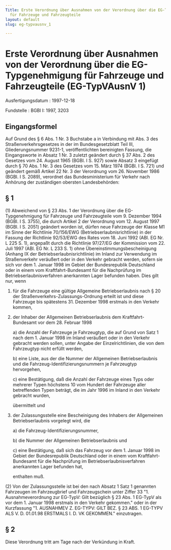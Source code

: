 ```yaml
---
Title: Erste Verordnung über Ausnahmen von der Verordnung über die EG-Typgenehmigung
  für Fahrzeuge und Fahrzeugteile
layout: default
slug: eg-typvausnv_1

---
```


# Erste Verordnung über Ausnahmen von der Verordnung über die EG-Typgenehmigung für Fahrzeuge und Fahrzeugteile (EG-TypVAusnV 1)

Ausfertigungsdatum
:   1997-12-18

Fundstelle
:   BGBl I: 1997, 3203



## Eingangsformel

Auf Grund des § 6 Abs. 1 Nr. 3 Buchstabe a in Verbindung mit Abs. 3
des Straßenverkehrsgesetzes in der im Bundesgesetzblatt Teil III,
Gliederungsnummer 9231-1, veröffentlichten bereinigten Fassung, die
Eingangsworte in Absatz 1 Nr. 3 zuletzt geändert durch § 37 Abs. 2 des
Gesetzes vom 24. August 1965 (BGBl. I S. 927) sowie Absatz 3 eingefügt
durch § 70 Abs. 1 Nr. 3 des Gesetzes vom 15. März 1974 (BGBl. I S.
721) und geändert gemäß Artikel 22 Nr. 3 der Verordnung vom 26.
November 1986 (BGBl. I S. 2089), verordnet das Bundesministerium für
Verkehr nach Anhörung der zuständigen obersten Landesbehörden:


## § 1

(1) Abweichend von § 23 Abs. 1 der Verordnung über die EG-
Typgenehmigung für Fahrzeuge und Fahrzeugteile vom 9. Dezember 1994
(BGBl. I S. 3755), die durch Artikel 2 der Verordnung vom 12. August
1997 (BGBl. I S. 2051) geändert worden ist, dürfen neue Fahrzeuge der
Klasse
M1 im Sinne der Richtlinie 70/156/EWG (Betriebserlaubnisrichtlinie) in
der Fassung der Richtlinie 92/53/EWG des Rates vom 18. Juni 1992 (ABl.
EG Nr. L 225 S. 1), angepaßt durch die Richtlinie 97/27/EG der
Kommission vom 22. Juli 1997 (ABl. EG Nr. L 233 S. 1) ohne
Übereinstimmungsbescheinigung (Anhang IX der
Betriebserlaubnisrichtlinie) im Inland zur Verwendung im
Straßenverkehr veräußert oder in den Verkehr gebracht werden, sofern
sie sich vor dem 1. Januar 1998 im Gebiet der Bundesrepublik
Deutschland oder in einem vom Kraftfahrt-Bundesamt für die Nachprüfung
im Betriebserlaubnisverfahren anerkannten Lager befunden haben. Dies
gilt nur, wenn

1.  für die Fahrzeuge eine gültige Allgemeine Betriebserlaubnis nach § 20
    der Straßenverkehrs-Zulassungs-Ordnung erteilt ist und diese Fahrzeuge
    bis spätestens 31. Dezember 1998 erstmals in den Verkehr kommen,


2.  der Inhaber der Allgemeinen Betriebserlaubnis dem Kraftfahrt-Bundesamt
    vor dem 28. Februar 1998

    a)  die Anzahl der Fahrzeuge je Fahrzeugtyp, die auf Grund von Satz 1 nach
        dem 1. Januar 1998 im Inland veräußert oder in den Verkehr gebracht
        werden sollen, unter Angabe der Einzelrichtlinien, die von dem
        Fahrzeugtyp nicht erfüllt werden,


    b)  eine Liste, aus der die Nummer der Allgemeinen Betriebserlaubnis und
        die Fahrzeug-Identifizierungsnummern je Fahrzeugtyp hervorgehen,


    c)  eine Bestätigung, daß die Anzahl der Fahrzeuge eines Typs oder
        mehrerer Typen höchstens 10 vom Hundert der Fahrzeuge aller
        betreffenden Typen beträgt, die im Jahr 1996 im Inland in den Verkehr
        gebracht wurden,




    übermittelt und


3.  der Zulassungsstelle eine Bescheinigung des Inhabers der Allgemeinen
    Betriebserlaubnis vorgelegt wird, die

    a)  die Fahrzeug-Identifizierungsnummer,


    b)  die Nummer der Allgemeinen Betriebserlaubnis und


    c)  eine Bestätigung, daß sich das Fahrzeug vor dem 1. Januar 1998 im
        Gebiet der Bundesrepublik Deutschland oder in einem vom Kraftfahrt-
        Bundesamt für die Nachprüfung im Betriebserlaubnisverfahren
        anerkannten Lager befunden hat,




    enthalten muß.




(2) Von der Zulassungsstelle ist bei den nach Absatz 1 Satz 1
genannten Fahrzeugen im Fahrzeugbrief und Fahrzeugschein unter Ziffer
33
"1. Ausnahmeverordnung zur EG-TypV:
Gilt bezüglich § 23 Abs. 1 EG-TypV als vor dem 1. Januar 1998 erstmals
in den Verkehr gekommen."
oder in der Kurzfassung
"1. AUSNAHMEV Z. EG-TYPV:
GILT BEZ. § 23 ABS. 1 EG-TYPV ALS V. D. 01.01.98 ERSTMALS I. D. VK
GEKOMMEN."
einzutragen.


## § 2

Diese Verordnung tritt am Tage nach der Verkündung in Kraft.

